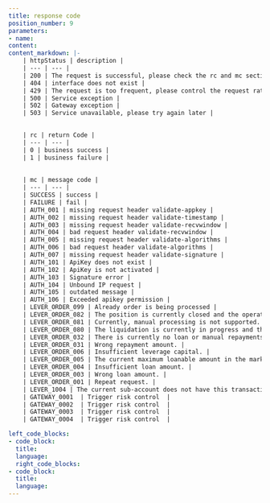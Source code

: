 ```yaml
---
title: response code
position_number: 9
parameters:
- name:
content:
content_markdown: |-
    | httpStatus | description |
    | --- | --- |
    | 200 | The request is successful, please check the rc and mc sections further |
    | 404 | interface does not exist |
    | 429 | The request is too frequent, please control the request rate according to the speed limit requirement |
    | 500 | Service exception |
    | 502 | Gateway exception |
    | 503 | Service unavailable, please try again later |
    

    | rc | return Code |
    | --- | --- |
    | 0 | business success |
    | 1 | business failure |
    
    
    | mc | message code |
    | --- | --- |
    | SUCCESS | success |
    | FAILURE | fail |
    | AUTH_001 | missing request header validate-appkey |
    | AUTH_002 | missing request header validate-timestamp |
    | AUTH_003 | missing request header validate-recvwindow |
    | AUTH_004 | bad request header validate-recvwindow |
    | AUTH_005 | missing request header validate-algorithms |
    | AUTH_006 | bad request header validate-algorithms |
    | AUTH_007 | missing request header validate-signature |
    | AUTH_101 | ApiKey does not exist |
    | AUTH_102 | ApiKey is not activated |
    | AUTH_103 | Signature error |
    | AUTH_104 | Unbound IP request |
    | AUTH_105 | outdated message |
    | AUTH_106 | Exceeded apikey permission |
    | LEVER_ORDER_099 | Already order is being processed |
    | LEVER_ORDER_082 | The position is currently closed and the operation is not supported for the time being. |
    | LEVER_ORDER_081 | Currently, manual processing is not supported. |
    | LEVER_ORDER_080 | The liquidation is currently in progress and the operation is not supported for the time being. |
    | LEVER_ORDER_032 | There is currently no loan or manual repayments can't be made. Please try again. |
    | LEVER_ORDER_031 | Wrong repayment amount. |
    | LEVER_ORDER_006 | Insufficient leverage capital. |
    | LEVER_ORDER_005 | The current maximum loanable amount in the market is insufficient. |
    | LEVER_ORDER_004 | Insufficient loan amount. |
    | LEVER_ORDER_003 | Wrong loan amount. |
    | LEVER_ORDER_001 | Repeat request. |
    | LEVER_1004 | The current sub-account does not have this transaction permission. |
    | GATEWAY_0001  | Trigger risk control  |
    | GATEWAY_0002  | Trigger risk control  |
    | GATEWAY_0003  | Trigger risk control  |
    | GATEWAY_0004  | Trigger risk control  |  

left_code_blocks:
- code_block:
  title:
  language:
  right_code_blocks:
- code_block:
  title:
  language:
---
```



